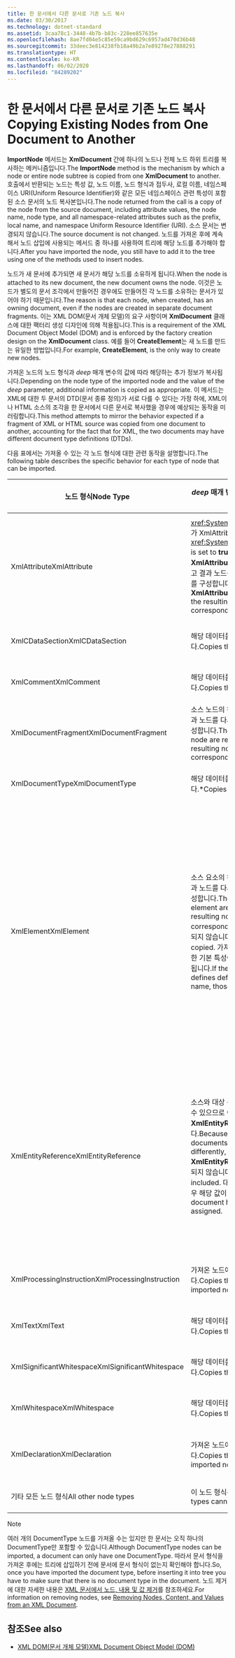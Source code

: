 ```yaml
---
title: 한 문서에서 다른 문서로 기존 노드 복사
ms.date: 03/30/2017
ms.technology: dotnet-standard
ms.assetid: 3caa78c1-3448-4b7b-b83c-228ee857635e
ms.openlocfilehash: 8ae7fd04e5c85e59ca9bd629c6957ad470d36b48
ms.sourcegitcommit: 33deec3e814238fb18a49b2a7e89278e27888291
ms.translationtype: HT
ms.contentlocale: ko-KR
ms.lasthandoff: 06/02/2020
ms.locfileid: "84289202"
---
```

# <a name="copying-existing-nodes-from-one-document-to-another"></a><span data-ttu-id="f5bda-102">한 문서에서 다른 문서로 기존 노드 복사</span><span class="sxs-lookup"><span data-stu-id="f5bda-102">Copying Existing Nodes from One Document to Another</span></span>
<span data-ttu-id="f5bda-103">**ImportNode** 메서드는 **XmlDocument** 간에 하나의 노드나 전체 노드 하위 트리를 복사하는 메커니즘입니다.</span><span class="sxs-lookup"><span data-stu-id="f5bda-103">The **ImportNode** method is the mechanism by which a node or entire node subtree is copied from one **XmlDocument** to another.</span></span> <span data-ttu-id="f5bda-104">호출에서 반환되는 노드는 특성 값, 노드 이름, 노드 형식과 접두사, 로컬 이름, 네임스페이스 URI(Uniform Resource Identifier)와 같은 모든 네임스페이스 관련 특성이 포함된 소스 문서의 노드 복사본입니다.</span><span class="sxs-lookup"><span data-stu-id="f5bda-104">The node returned from the call is a copy of the node from the source document, including attribute values, the node name, node type, and all namespace-related attributes such as the prefix, local name, and namespace Uniform Resource Identifier (URI).</span></span> <span data-ttu-id="f5bda-105">소스 문서는 변경되지 않습니다.</span><span class="sxs-lookup"><span data-stu-id="f5bda-105">The source document is not changed.</span></span> <span data-ttu-id="f5bda-106">노드를 가져온 후에 계속해서 노드 삽입에 사용되는 메서드 중 하나를 사용하여 트리에 해당 노드를 추가해야 합니다.</span><span class="sxs-lookup"><span data-stu-id="f5bda-106">After you have imported the node, you still have to add it to the tree using one of the methods used to insert nodes.</span></span>  
  
 <span data-ttu-id="f5bda-107">노드가 새 문서에 추가되면 새 문서가 해당 노드를 소유하게 됩니다.</span><span class="sxs-lookup"><span data-stu-id="f5bda-107">When the node is attached to its new document, the new document owns the node.</span></span> <span data-ttu-id="f5bda-108">이것은 노드가 별도의 문서 조각에서 만들어진 경우에도 만들어진 각 노드를 소유하는 문서가 있어야 하기 때문입니다.</span><span class="sxs-lookup"><span data-stu-id="f5bda-108">The reason is that each node, when created, has an owning document, even if the nodes are created in separate document fragments.</span></span> <span data-ttu-id="f5bda-109">이는 XML DOM(문서 개체 모델)의 요구 사항이며 **XmlDocument** 클래스에 대한 팩터리 생성 디자인에 의해 적용됩니다.</span><span class="sxs-lookup"><span data-stu-id="f5bda-109">This is a requirement of the XML Document Object Model (DOM) and is enforced by the factory creation design on the **XmlDocument** class.</span></span> <span data-ttu-id="f5bda-110">예를 들어 **CreateElement**는 새 노드를 만드는 유일한 방법입니다.</span><span class="sxs-lookup"><span data-stu-id="f5bda-110">For example, **CreateElement**, is the only way to create new nodes.</span></span>  
  
 <span data-ttu-id="f5bda-111">가져온 노드의 노드 형식과 *deep* 매개 변수의 값에 따라 해당하는 추가 정보가 복사됩니다.</span><span class="sxs-lookup"><span data-stu-id="f5bda-111">Depending on the node type of the imported node and the value of the *deep* parameter, additional information is copied as appropriate.</span></span> <span data-ttu-id="f5bda-112">이 메서드는 XML에 대한 두 문서의 DTD(문서 종류 정의)가 서로 다를 수 있다는 가정 하에, XML이나 HTML 소스의 조각을 한 문서에서 다른 문서로 복사했을 경우에 예상되는 동작을 미러링합니다.</span><span class="sxs-lookup"><span data-stu-id="f5bda-112">This method attempts to mirror the behavior expected if a fragment of XML or HTML source was copied from one document to another, accounting for the fact that for XML, the two documents may have different document type definitions (DTDs).</span></span>  
  
 <span data-ttu-id="f5bda-113">다음 표에서는 가져올 수 있는 각 노드 형식에 대한 관련 동작을 설명합니다.</span><span class="sxs-lookup"><span data-stu-id="f5bda-113">The following table describes the specific behavior for each type of node that can be imported.</span></span>  
  
|<span data-ttu-id="f5bda-114">노드 형식</span><span class="sxs-lookup"><span data-stu-id="f5bda-114">Node Type</span></span>|<span data-ttu-id="f5bda-115">*deep* 매개 변수가 true인 경우</span><span class="sxs-lookup"><span data-stu-id="f5bda-115">*deep* parameter is true</span></span>|<span data-ttu-id="f5bda-116">*deep* 매개 변수가 false인 경우</span><span class="sxs-lookup"><span data-stu-id="f5bda-116">*deep* parameter is false</span></span>|  
|---------------|------------------------------|-------------------------------|  
|<span data-ttu-id="f5bda-117">XmlAttribute</span><span class="sxs-lookup"><span data-stu-id="f5bda-117">XmlAttribute</span></span>|<span data-ttu-id="f5bda-118"><xref:System.Xml.XmlAttribute.Specified%2A>가 XmlAttribute에서 **true**로 설정됩니다.</span><span class="sxs-lookup"><span data-stu-id="f5bda-118">The <xref:System.Xml.XmlAttribute.Specified%2A> is set to **true** on the XmlAttribute.</span></span> <span data-ttu-id="f5bda-119">소스 **XmlAttribute**의 하위 항목을 재귀적으로 가져오고 결과 노드를 다시 조합하여 해당하는 하위 트리를 구성합니다.</span><span class="sxs-lookup"><span data-stu-id="f5bda-119">The descendants of the source **XmlAttribute** are recursively imported and the resulting nodes reassembled to form the corresponding subtree.</span></span>|<span data-ttu-id="f5bda-120">**XmlAttribute** 노드를 가져오면 항상 자식 노드가 동반되기 때문에 *deep* 매개 변수가 적용되지 않습니다.</span><span class="sxs-lookup"><span data-stu-id="f5bda-120">The *deep* parameter does not apply to **XmlAttribute** nodes, because they always carry their child nodes with them when imported.</span></span>|  
|<span data-ttu-id="f5bda-121">XmlCDataSection</span><span class="sxs-lookup"><span data-stu-id="f5bda-121">XmlCDataSection</span></span>|<span data-ttu-id="f5bda-122">해당 데이터를 포함하여 노드를 복사합니다.</span><span class="sxs-lookup"><span data-stu-id="f5bda-122">Copies the node, including its data.</span></span>|<span data-ttu-id="f5bda-123">해당 데이터를 포함하여 노드를 복사합니다.</span><span class="sxs-lookup"><span data-stu-id="f5bda-123">Copies the node, including its data.</span></span>|  
|<span data-ttu-id="f5bda-124">XmlComment</span><span class="sxs-lookup"><span data-stu-id="f5bda-124">XmlComment</span></span>|<span data-ttu-id="f5bda-125">해당 데이터를 포함하여 노드를 복사합니다.</span><span class="sxs-lookup"><span data-stu-id="f5bda-125">Copies the node, including its data.</span></span>|<span data-ttu-id="f5bda-126">해당 데이터를 포함하여 노드를 복사합니다.</span><span class="sxs-lookup"><span data-stu-id="f5bda-126">Copies the node, including its data.</span></span>|  
|<span data-ttu-id="f5bda-127">XmlDocumentFragment</span><span class="sxs-lookup"><span data-stu-id="f5bda-127">XmlDocumentFragment</span></span>|<span data-ttu-id="f5bda-128">소스 노드의 하위 항목을 재귀적으로 가져오고 결과 노드를 다시 조합하여 해당하는 하위 트리를 구성합니다.</span><span class="sxs-lookup"><span data-stu-id="f5bda-128">The descendants of the source node are recursively imported and the resulting nodes reassembled to form the corresponding subtree.</span></span>|<span data-ttu-id="f5bda-129">빈 **XmlDocumentFragment**가 생성됩니다.</span><span class="sxs-lookup"><span data-stu-id="f5bda-129">An empty **XmlDocumentFragment** is created.</span></span>|  
|<span data-ttu-id="f5bda-130">XmlDocumentType</span><span class="sxs-lookup"><span data-stu-id="f5bda-130">XmlDocumentType</span></span>|<span data-ttu-id="f5bda-131">해당 데이터를 포함하여 노드를 복사합니다.\*</span><span class="sxs-lookup"><span data-stu-id="f5bda-131">Copies the node, including its data.\*</span></span>|<span data-ttu-id="f5bda-132">해당 데이터를 포함하여 노드를 복사합니다.\*</span><span class="sxs-lookup"><span data-stu-id="f5bda-132">Copies the node, including its data.\*</span></span>|  
|<span data-ttu-id="f5bda-133">XmlElement</span><span class="sxs-lookup"><span data-stu-id="f5bda-133">XmlElement</span></span>|<span data-ttu-id="f5bda-134">소스 요소의 하위 항목을 재귀적으로 가져오고 결과 노드를 다시 조합하여 해당하는 하위 트리를 구성합니다.</span><span class="sxs-lookup"><span data-stu-id="f5bda-134">The descendants of the source element are recursively imported and the resulting nodes reassembled to form the corresponding subtree.</span></span> <span data-ttu-id="f5bda-135">**참고:**  기본 특성이 복사되지 않습니다.</span><span class="sxs-lookup"><span data-stu-id="f5bda-135">**Note:**  Default attributes are not copied.</span></span> <span data-ttu-id="f5bda-136">가져오고 있는 문서에 이 요소 이름에 대한 기본 특성이 정의되어 있는 경우 이 특성이 할당됩니다.</span><span class="sxs-lookup"><span data-stu-id="f5bda-136">If the document being imported into defines default attributes for this element name, those are assigned.</span></span>|<span data-ttu-id="f5bda-137">소스 요소의 지정된 특성 노드를 가져오고, 생성된 **XmlAttribute** 노드가 새 요소에 연결됩니다.</span><span class="sxs-lookup"><span data-stu-id="f5bda-137">Specified attribute nodes of the source element are imported, and the generated **XmlAttribute** nodes are attached to the new element.</span></span> <span data-ttu-id="f5bda-138">하위 노드는 복사되지 않습니다.</span><span class="sxs-lookup"><span data-stu-id="f5bda-138">The descendant nodes are not copied.</span></span> <span data-ttu-id="f5bda-139">**참고:**  기본 특성이 복사되지 않습니다.</span><span class="sxs-lookup"><span data-stu-id="f5bda-139">**Note:**  Default attributes are not copied.</span></span> <span data-ttu-id="f5bda-140">가져오고 있는 문서에 이 요소 이름에 대한 기본 특성이 정의되어 있는 경우 이 특성이 할당됩니다.</span><span class="sxs-lookup"><span data-stu-id="f5bda-140">If the document being imported into defines default attributes for this element name, those are assigned.</span></span>|  
|<span data-ttu-id="f5bda-141">XmlEntityReference</span><span class="sxs-lookup"><span data-stu-id="f5bda-141">XmlEntityReference</span></span>|<span data-ttu-id="f5bda-142">소스와 대상 문서가 다르게 정의된 엔터티를 가질 수 있으므로 이 메서드에서는 **XmlEntityReference** 노드만 복사합니다.</span><span class="sxs-lookup"><span data-stu-id="f5bda-142">Because the source and destination documents could have the entities defined differently, this method only copies the **XmlEntityReference** node.</span></span> <span data-ttu-id="f5bda-143">대체 텍스트는 포함되지 않습니다.</span><span class="sxs-lookup"><span data-stu-id="f5bda-143">The replacement text is not included.</span></span> <span data-ttu-id="f5bda-144">대상 문서에 엔터티가 정의되어 있는 경우 해당 값이 할당됩니다.</span><span class="sxs-lookup"><span data-stu-id="f5bda-144">If the destination document has the entity defined, its value is assigned.</span></span>|<span data-ttu-id="f5bda-145">소스와 대상 문서가 다르게 정의된 엔터티를 가질 수 있으므로 이 메서드에서는 **XmlEntityReference** 노드만 복사합니다.</span><span class="sxs-lookup"><span data-stu-id="f5bda-145">Because the source and destination documents could have the entities defined differently, this method only copies the **XmlEntityReference** node.</span></span> <span data-ttu-id="f5bda-146">대체 텍스트는 포함되지 않습니다.</span><span class="sxs-lookup"><span data-stu-id="f5bda-146">The replacement text is not included.</span></span> <span data-ttu-id="f5bda-147">대상 문서에 엔터티가 정의되어 있는 경우 해당 값이 할당됩니다.</span><span class="sxs-lookup"><span data-stu-id="f5bda-147">If the destination document has the entity defined, its value is assigned.</span></span>|  
|<span data-ttu-id="f5bda-148">XmlProcessingInstruction</span><span class="sxs-lookup"><span data-stu-id="f5bda-148">XmlProcessingInstruction</span></span>|<span data-ttu-id="f5bda-149">가져온 노드에서 대상과 데이터 값을 복사합니다.</span><span class="sxs-lookup"><span data-stu-id="f5bda-149">Copies the target and data value from the imported node.</span></span>|<span data-ttu-id="f5bda-150">가져온 노드에서 대상과 데이터 값을 복사합니다.</span><span class="sxs-lookup"><span data-stu-id="f5bda-150">Copies the target and data value from the imported node.</span></span>|  
|<span data-ttu-id="f5bda-151">XmlText</span><span class="sxs-lookup"><span data-stu-id="f5bda-151">XmlText</span></span>|<span data-ttu-id="f5bda-152">해당 데이터를 포함하여 노드를 복사합니다.</span><span class="sxs-lookup"><span data-stu-id="f5bda-152">Copies the node, including its data.</span></span>|<span data-ttu-id="f5bda-153">해당 데이터를 포함하여 노드를 복사합니다.</span><span class="sxs-lookup"><span data-stu-id="f5bda-153">Copies the node, including its data.</span></span>|  
|<span data-ttu-id="f5bda-154">XmlSignificantWhitespace</span><span class="sxs-lookup"><span data-stu-id="f5bda-154">XmlSignificantWhitespace</span></span>|<span data-ttu-id="f5bda-155">해당 데이터를 포함하여 노드를 복사합니다.</span><span class="sxs-lookup"><span data-stu-id="f5bda-155">Copies the node, including its data.</span></span>|<span data-ttu-id="f5bda-156">해당 데이터를 포함하여 노드를 복사합니다.</span><span class="sxs-lookup"><span data-stu-id="f5bda-156">Copies the node, including its data.</span></span>|  
|<span data-ttu-id="f5bda-157">XmlWhitespace</span><span class="sxs-lookup"><span data-stu-id="f5bda-157">XmlWhitespace</span></span>|<span data-ttu-id="f5bda-158">해당 데이터를 포함하여 노드를 복사합니다.</span><span class="sxs-lookup"><span data-stu-id="f5bda-158">Copies the node, including its data.</span></span>|<span data-ttu-id="f5bda-159">해당 데이터를 포함하여 노드를 복사합니다.</span><span class="sxs-lookup"><span data-stu-id="f5bda-159">Copies the node, including its data.</span></span>|  
|<span data-ttu-id="f5bda-160">XmlDeclaration</span><span class="sxs-lookup"><span data-stu-id="f5bda-160">XmlDeclaration</span></span>|<span data-ttu-id="f5bda-161">가져온 노드에서 대상과 데이터 값을 복사합니다.</span><span class="sxs-lookup"><span data-stu-id="f5bda-161">Copies the target and data value from the imported node.</span></span>|<span data-ttu-id="f5bda-162">가져온 노드에서 대상과 데이터 값을 복사합니다.</span><span class="sxs-lookup"><span data-stu-id="f5bda-162">Copies the target and data value from the imported node.</span></span>|  
|<span data-ttu-id="f5bda-163">기타 모든 노드 형식</span><span class="sxs-lookup"><span data-stu-id="f5bda-163">All other node types</span></span>|<span data-ttu-id="f5bda-164">이 노드 형식은 가져올 수 없습니다.</span><span class="sxs-lookup"><span data-stu-id="f5bda-164">These node types cannot be imported.</span></span>|<span data-ttu-id="f5bda-165">이 노드 형식은 가져올 수 없습니다.</span><span class="sxs-lookup"><span data-stu-id="f5bda-165">These node types cannot be imported.</span></span>|  
  
> [!NOTE]
> <span data-ttu-id="f5bda-166">여러 개의 DocumentType 노드를 가져올 수는 있지만 한 문서는 오직 하나의 DocumentType만 포함할 수 있습니다.</span><span class="sxs-lookup"><span data-stu-id="f5bda-166">Although DocumentType nodes can be imported, a document can only have one DocumentType.</span></span> <span data-ttu-id="f5bda-167">따라서 문서 형식을 가져온 후에는 트리에 삽입하기 전에 문서에 문서 형식이 없는지 확인해야 합니다.</span><span class="sxs-lookup"><span data-stu-id="f5bda-167">So, once you have imported the document type, before inserting it into tree you have to make sure that there is no document type in the document.</span></span> <span data-ttu-id="f5bda-168">노드 제거에 대한 자세한 내용은 [XML 문서에서 노드, 내용 및 값 제거](removing-nodes-content-and-values-from-an-xml-document.md)를 참조하세요.</span><span class="sxs-lookup"><span data-stu-id="f5bda-168">For information on removing nodes, see [Removing Nodes, Content, and Values from an XML Document](removing-nodes-content-and-values-from-an-xml-document.md).</span></span>  
  
## <a name="see-also"></a><span data-ttu-id="f5bda-169">참조</span><span class="sxs-lookup"><span data-stu-id="f5bda-169">See also</span></span>

- [<span data-ttu-id="f5bda-170">XML DOM(문서 개체 모델)</span><span class="sxs-lookup"><span data-stu-id="f5bda-170">XML Document Object Model (DOM)</span></span>](xml-document-object-model-dom.md)
